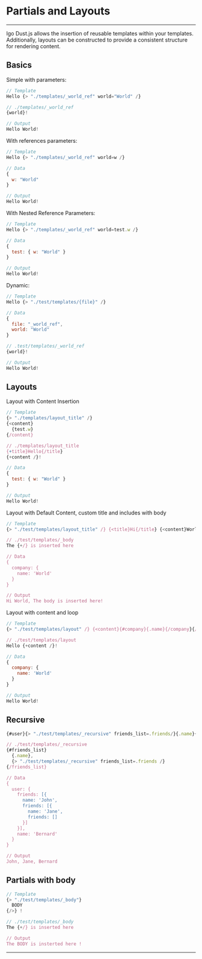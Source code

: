 # Partials and Layouts

---

Igo Dust.js allows the insertion of reusable templates within your templates. Additionally, layouts can be constructed to provide a consistent structure for rendering content.

## Basics

Simple with parameters:

```js
// Template
Hello {> "./templates/_world_ref" world="World" /}

// ./templates/_world_ref
{world}!

// Output
Hello World!
```

With references parameters:

```js
// Template
Hello {> "./templates/_world_ref" world=w /}

// Data
{ 
  w: "World" 
}

// Output
Hello World!
```

With Nested Reference Parameters:

```js
// Template
Hello {> "./templates/_world_ref" world=test.w /}

// Data
{ 
  test: { w: "World" }
}

// Output
Hello World!
```

Dynamic:

```js
// Template 
Hello {> "./test/templates/{file}" /}

// Data
{
  file: "_world_ref",
  world: "World"
}

// .test/templates/_world_ref
{world}!

// Output
Hello World!
```

## Layouts

Layout with Content Insertion

```js
// Template
{> "./templates/layout_title" /}
{<content}
  {test.w}
{/content}

// ./templates/layout_title
{+title}Hello{/title}
{+content /}!

// Data
{ 
  test: { w: "World" }
}

// Output
Hello World!
```

Layout with Default Content, custom title and includes with body

```js
// Template
{> "./test/templates/layout_title" /} {<title}Hi{/title} {<content}World, {> "./test/templates/_body"}body{/>}{/content}

// ./test/templates/_body
The {+/} is inserted here

// Data
{
  company: { 
    name: 'World' 
  }
}

// Output
Hi World, The body is inserted here!  
```

Layout with content and loop

```js
// Template
{> "./test/templates/layout" /} {<content}{#company}{.name}{/company}{/content}

// ./test/templates/layout
Hello {+content /}!

// Data
{
  company: { 
    name: 'World' 
  }
}

// Output
Hello World!
```

## Recursive

```js
{#user}{> "./test/templates/_recursive" friends_list=.friends/}{.name}{/user}

// ./test/templates/_recursive
{#friends_list}
  {.name}, 
  {> "./test/templates/_recursive" friends_list=.friends /}
{/friends_list}

// Data
{
  user: {
    friends: [{
      name: 'John',
      friends: [{
        name: 'Jane',
        friends: []
      }]
    }],
    name: 'Bernard'
  }
}

// Output
John, Jane, Bernard
```

## Partials with body

```js
// Template
{> "./test/templates/_body"}
  BODY
{/>} !

// ./test/templates/_body
The {+/} is inserted here

// Output
The BODY is insterted here !
```

---